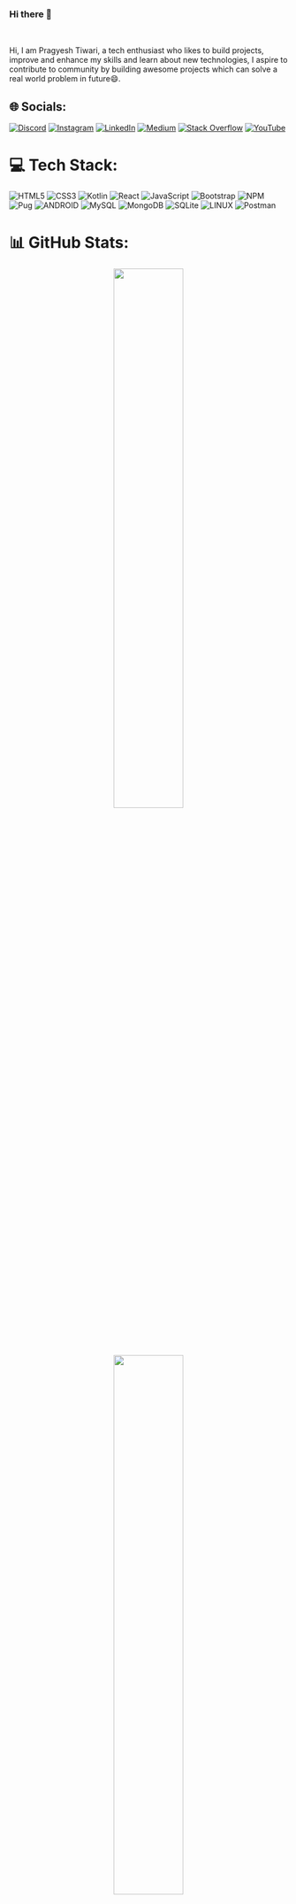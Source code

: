 ### Hi there 👋
</br>

Hi, I am Pragyesh Tiwari, a tech enthusiast who likes to build projects, improve and enhance my skills and learn about new technologies, I aspire to contribute to community by building awesome projects which can solve a real world problem in future😄.


## 🌐 Socials:
[![Discord](https://img.shields.io/badge/Discord-%237289DA.svg?logo=discord&logoColor=white)](https://discord.gg/https://discord.gg/XgCNY4QV) [![Instagram](https://img.shields.io/badge/Instagram-%23E4405F.svg?logo=Instagram&logoColor=white)](https://instagram.com/pragyesh.tiwari) [![LinkedIn](https://img.shields.io/badge/LinkedIn-%230077B5.svg?logo=linkedin&logoColor=white)](https://linkedin.com/in/pragyesh-tiwari-a3334a19b) [![Medium](https://img.shields.io/badge/Medium-12100E?logo=medium&logoColor=white)](https://medium.com/@Pragyeshtiwari) [![Stack Overflow](https://img.shields.io/badge/-Stackoverflow-FE7A16?logo=stack-overflow&logoColor=white)](https://stackoverflow.com/users/pragyesh-tiwari) [![YouTube](https://img.shields.io/badge/YouTube-%23FF0000.svg?logo=YouTube&logoColor=white)](https://youtube.com/@@pragyeshtiwari8713) 

# 💻 Tech Stack:
![HTML5](https://img.shields.io/badge/html5-%23E34F26.svg?style=for-the-badge&logo=html5&logoColor=white) ![CSS3](https://img.shields.io/badge/css3-%231572B6.svg?style=for-the-badge&logo=css3&logoColor=white) ![Kotlin](https://img.shields.io/badge/kotlin-%230095D5.svg?style=for-the-badge&logo=kotlin&logoColor=white) ![React](https://img.shields.io/badge/react-%2320232a.svg?style=for-the-badge&logo=react&logoColor=%2361DAFB) ![JavaScript](https://img.shields.io/badge/javascript-%23323330.svg?style=for-the-badge&logo=javascript&logoColor=%23F7DF1E) ![Bootstrap](https://img.shields.io/badge/bootstrap-%23563D7C.svg?style=for-the-badge&logo=bootstrap&logoColor=white) ![NPM](https://img.shields.io/badge/NPM-%23000000.svg?style=for-the-badge&logo=npm&logoColor=white) ![Pug](https://img.shields.io/badge/Pug-FFF?style=for-the-badge&logo=pug&logoColor=A86454) ![ANDROID](https://img.shields.io/badge/android-%2320232a.svg?style=for-the-badge&logo=android&logoColor=%a4c639) ![MySQL](https://img.shields.io/badge/mysql-%2300f.svg?style=for-the-badge&logo=mysql&logoColor=white) ![MongoDB](https://img.shields.io/badge/MongoDB-%234ea94b.svg?style=for-the-badge&logo=mongodb&logoColor=white) ![SQLite](https://img.shields.io/badge/sqlite-%2307405e.svg?style=for-the-badge&logo=sqlite&logoColor=white) ![LINUX](https://img.shields.io/badge/Linux-FCC624?style=for-the-badge&logo=linux&logoColor=black) ![Postman](https://img.shields.io/badge/Postman-FF6C37?style=for-the-badge&logo=postman&logoColor=white)
# 📊 GitHub Stats:

<p align="center">
  <img width="50%" src="https://github-readme-stats.vercel.app/api?username=pragyesh29&theme=tokyonight&hide_border=false&include_all_commits=false&count_private=false">
</p>
<p align="center">
  <img width="50%", src="https://github-readme-stats.vercel.app/api/top-langs/?username=pragyesh29&theme=tokyonight&hide_border=false&include_all_commits=false&count_private=false&layout=compact">
</p>
 
🔭 I’m currently working on a project in which I am willing to train a Deep neural network for FingerPrint Scanning in order to authenticate the user by classifying him/her as genuine or forged. 
🌱 I’m currently learning Convolutional Neural Network and Android Application Development.
- 👯 I’m looking to collaborate on ...
- 🤔 I’m looking for help with ...
- 💬 Ask me about ...
- 📫 How to reach me: ...
- 😄 Pronouns: ...
- ⚡ Fun fact: ...
-->
